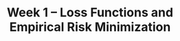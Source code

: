 ---
    title: Week 1 – Loss Functions and Empirical Risk Minimization
    weekNumber: 1
    days:
      - date: 2023-4-3
        events:
          "**LEC 1**{: .label .label-lecture } (coming soon)":
          "**SRV**{: .label .label-survey } [Welcome Survey](https://forms.gle/cgBwYyFeSPYUy1Vv8)":
      - date: 2021-10-5
        events:
          "**LEC 2**{: .label .label-lecture } (coming soon)":
          "**GW 1**{: .label .label-disc } (coming soon)":
      - date: 2021-10-6
        events:
          "**LEC 3**{: .label .label-lecture } (coming soon)":

---
